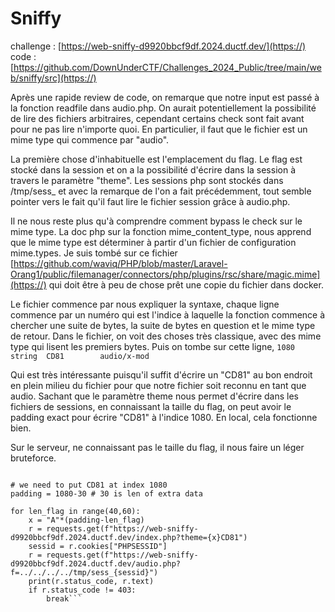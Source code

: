 # Sniffy

challenge : [https://web-sniffy-d9920bbcf9df.2024.ductf.dev/](https://)
code : [https://github.com/DownUnderCTF/Challenges_2024_Public/tree/main/web/sniffy/src](https://)

Après une rapide review de code, on remarque que notre input est passé à la fonction readfile dans audio.php. On aurait potentiellement la possibilité de lire des fichiers arbitraires, cependant certains check sont fait avant pour ne pas lire n'importe quoi. En particulier, il faut que le fichier est un mime type qui commence par "audio". 

La première chose d'inhabituelle est l'emplacement du flag. Le flag est stocké dans la session et on a la possibilité d'écrire dans la session à travers le paramètre "theme". Les sessions php sont stockés dans /tmp/sess_<PHPSESSID> et avec la remarque de l'on a fait précédemment, tout semble pointer vers le fait qu'il faut lire le fichier session grâce à audio.php.

Il ne nous reste plus qu'à comprendre comment bypass le check sur le mime type. La doc php sur la fonction mime_content_type, nous apprend que le mime type est déterminer à partir d'un fichier de configuration mime.types. Je suis tombé sur ce fichier [https://github.com/waviq/PHP/blob/master/Laravel-Orang1/public/filemanager/connectors/php/plugins/rsc/share/magic.mime](https://) qui doit être à peu de chose prêt une copie du fichier dans docker. 

Le fichier commence par nous expliquer la syntaxe, chaque ligne commence par un numéro qui est l'indice à laquelle la fonction commence à chercher une suite de bytes, la suite de bytes en question et le mime type de retour. Dans le fichier, on voit des choses très classique, avec des mime type qui lisent les premiers bytes. Puis on tombe sur cette ligne,
```1080	string	CD81		audio/x-mod```

Qui est très intéressante puisqu'il suffit d'écrire un "CD81" au bon endroit en plein milieu du fichier pour que notre fichier soit reconnu en tant que audio. Sachant que le paramètre theme nous permet d'écrire dans les fichiers de sessions, en connaissant la taille du flag, on peut avoir le padding exact pour écrire "CD81" à l'indice 1080. En local, cela fonctionne bien.

Sur le serveur, ne connaissant pas le taille du flag, il nous faire un léger bruteforce.

```import requests

# we need to put CD81 at index 1080
padding = 1080-30 # 30 is len of extra data

for len_flag in range(40,60):
    x = "A"*(padding-len_flag)
    r = requests.get(f"https://web-sniffy-d9920bbcf9df.2024.ductf.dev/index.php?theme={x}CD81")
    sessid = r.cookies["PHPSESSID"]
    r = requests.get(f"https://web-sniffy-d9920bbcf9df.2024.ductf.dev/audio.php?f=../../../../tmp/sess_{sessid}")
    print(r.status_code, r.text)
    if r.status_code != 403:
        break```
